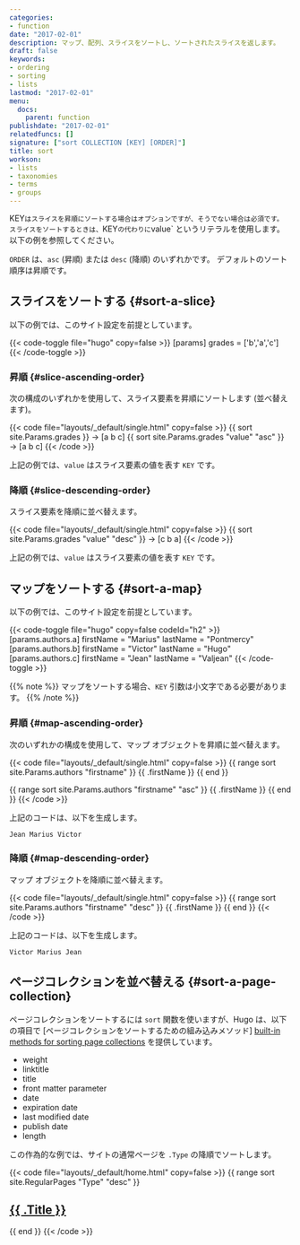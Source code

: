 ```yaml
---
categories:
- function
date: "2017-02-01"
description: マップ、配列、スライスをソートし、ソートされたスライスを返します。
draft: false
keywords:
- ordering
- sorting
- lists
lastmod: "2017-02-01"
menu:
  docs:
    parent: function
publishdate: "2017-02-01"
relatedfuncs: []
signature: ["sort COLLECTION [KEY] [ORDER]"]
title: sort
workson:
- lists
- taxonomies
- terms
- groups
---
```


KEY` はスライスを昇順にソートする場合はオプションですが、そうでない場合は必須です。
スライスをソートするときは、 `KEY` の代わりに `value` というリテラルを使用します。以下の例を参照してください。

`ORDER` は、`asc` (昇順) または `desc` (降順) のいずれかです。 デフォルトのソート順序は昇順です。

## スライスをソートする {#sort-a-slice}

以下の例では、このサイト設定を前提としています。

{{< code-toggle file="hugo" copy=false >}}
[params]
grades = ['b','a','c']
{{< /code-toggle >}}

### 昇順 {#slice-ascending-order}

次の構成のいずれかを使用して、スライス要素を昇順にソートします (並べ替えます)。

{{< code file="layouts/_default/single.html" copy=false >}}
{{ sort site.Params.grades }} → [a b c]
{{ sort site.Params.grades "value" "asc" }} → [a b c]
{{< /code >}}

上記の例では、`value` はスライス要素の値を表す `KEY` です。

### 降順 {#slice-descending-order}

スライス要素を降順に並べ替えます。

{{< code file="layouts/_default/single.html" copy=false >}}
{{ sort site.Params.grades "value" "desc" }} → [c b a]
{{< /code >}}

上記の例では、`value` はスライス要素の値を表す `KEY` です。

## マップをソートする {#sort-a-map}

以下の例では、このサイト設定を前提としています。

{{< code-toggle file="hugo" copy=false codeId="h2" >}}
[params.authors.a]
firstName = "Marius"
lastName  = "Pontmercy"
[params.authors.b]
firstName = "Victor"
lastName  = "Hugo"
[params.authors.c]
firstName = "Jean"
lastName  = "Valjean"
{{< /code-toggle >}}

{{% note %}}
マップをソートする場合、`KEY` 引数は小文字である必要があります。
{{% /note %}}

### 昇順 {#map-ascending-order}

次のいずれかの構成を使用して、マップ オブジェクトを昇順に並べ替えます。

{{< code file="layouts/_default/single.html" copy=false >}}
{{ range sort site.Params.authors "firstname" }}
  {{ .firstName }}
{{ end }}

{{ range sort site.Params.authors "firstname" "asc" }}
  {{ .firstName }}
{{ end }}
{{< /code >}}

上記のコードは、以下を生成します。

```text
Jean Marius Victor
```

### 降順 {#map-descending-order}

マップ オブジェクトを降順に並べ替えます。

{{< code file="layouts/_default/single.html" copy=false >}}
{{ range sort site.Params.authors "firstname" "desc" }}
  {{ .firstName }}
{{ end }}
{{< /code >}}

上記のコードは、以下を生成します。

```text
Victor Marius Jean
```

## ページコレクションを並べ替える {#sort-a-page-collection}

ページコレクションをソートするには `sort` 関数を使いますが、Hugo は、以下の項目で [ページコレクションをソートするための組み込みメソッド]
[built-in methods for sorting page collections] を提供しています。

- weight
- linktitle
- title
- front matter parameter
- date
- expiration date
- last modified date
- publish date
- length

この作為的な例では、サイトの通常ページを `.Type` の降順でソートします。

{{< code file="layouts/_default/home.html" copy=false >}}
{{ range sort site.RegularPages "Type" "desc" }}
  <h2><a href="{{ .RelPermalink }}">{{ .Title }}</a></h2>
{{ end }}
{{< /code >}}

[built-in methods for sorting page collections]: /templates/lists/#order-content
